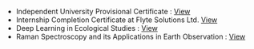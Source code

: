 * Independent University Provisional Certificate : [View](https://github.com/Doingitgud/Certificate/blob/0931af1712edc59ef47dc56a5c802fb8bcd981a2/Mohammad_Nurul_Hassan_POV.pdf)
* Internship Completion Certificate at Flyte Solutions Ltd. [View](https://github.com/Doingitgud/Certificate/blob/0931af1712edc59ef47dc56a5c802fb8bcd981a2/Internship_Completion_Certificate.pdf)
* Deep Learning in Ecological Studies  :  [View](https://github.com/Doingitgud/Certificate/blob/main/Deep_Learning_in_Ecological_Studies.pdf)
* Raman Spectroscopy and its Applications in Earth Observation : [View](https://github.com/Doingitgud/Certificate/blob/6ce60873884cb06073ad2e8ff615af5b6148551f/Raman_Spectroscopy_and_its%20Applications_in%20Earth_Observation.pdf)
  
